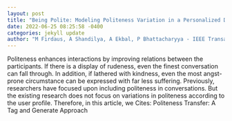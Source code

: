 ```yaml
--- 
layout: post 
title: "Being Polite: Modeling Politeness Variation in a Personalized Dialog Agent" 
date: 2022-06-25 08:25:58 -0400 
categories: jekyll update 
author: "M Firdaus, A Shandilya, A Ekbal, P Bhattacharyya - IEEE Transactions on , 2022" 
--- 
```

Politeness enhances interactions by improving relations between the participants. If there is a display of rudeness, even the finest conversation can fall through. In addition, if lathered with kindness, even the most angst-prone circumstance can be expressed with far less suffering. Previously, researchers have focused upon including politeness in conversations. But the existing research does not focus on variations in politeness according to the user profile. Therefore, in this article, we Cites: Politeness Transfer: A Tag and Generate Approach